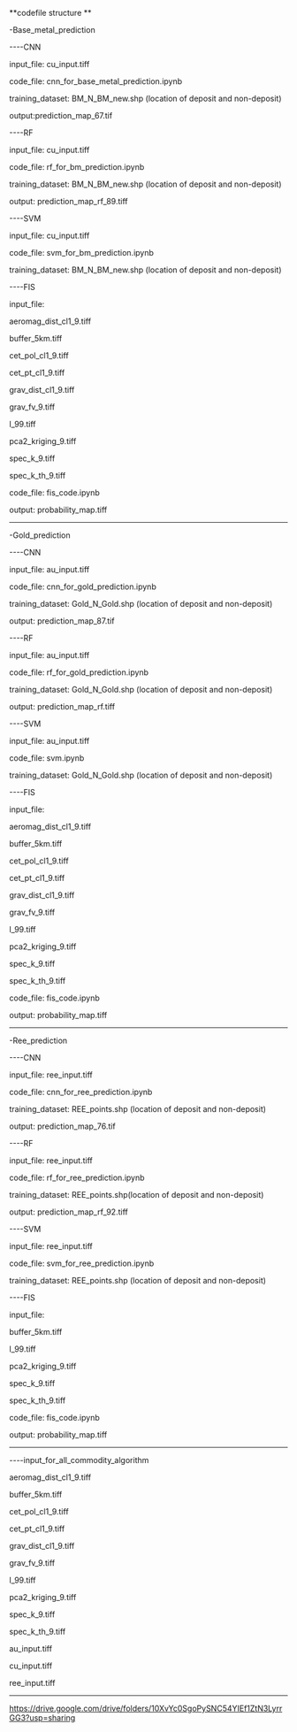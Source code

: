 **codefile structure **

-Base_metal_prediction 

----CNN

input_file: cu_input.tiff

code_file: cnn_for_base_metal_prediction.ipynb

training_dataset: BM_N_BM_new.shp (location of deposit and non-deposit)

output:prediction_map_67.tif

----RF

input_file: cu_input.tiff

code_file: rf_for_bm_prediction.ipynb

training_dataset: BM_N_BM_new.shp (location of deposit and non-deposit)

output: prediction_map_rf_89.tiff


----SVM

input_file: cu_input.tiff

code_file: svm_for_bm_prediction.ipynb

training_dataset: BM_N_BM_new.shp (location of deposit and non-deposit)


----FIS

input_file:

aeromag_dist_cl1_9.tiff

buffer_5km.tiff

cet_pol_cl1_9.tiff

cet_pt_cl1_9.tiff

grav_dist_cl1_9.tiff

grav_fv_9.tiff

l_99.tiff

pca2_kriging_9.tiff

spec_k_9.tiff

spec_k_th_9.tiff

code_file: fis_code.ipynb

output: probability_map.tiff

-------------------------------------------------------------------------------------------------------------------

-Gold_prediction


----CNN

input_file: au_input.tiff

code_file: cnn_for_gold_prediction.ipynb

training_dataset: Gold_N_Gold.shp (location of deposit and non-deposit)

output: prediction_map_87.tif


----RF

input_file: au_input.tiff

code_file: rf_for_gold_prediction.ipynb

training_dataset: Gold_N_Gold.shp (location of deposit and non-deposit)

output: prediction_map_rf.tiff


----SVM

input_file: au_input.tiff

code_file: svm.ipynb

training_dataset: Gold_N_Gold.shp (location of deposit and non-deposit)


----FIS

input_file:

aeromag_dist_cl1_9.tiff

buffer_5km.tiff

cet_pol_cl1_9.tiff

cet_pt_cl1_9.tiff

grav_dist_cl1_9.tiff

grav_fv_9.tiff

l_99.tiff

pca2_kriging_9.tiff

spec_k_9.tiff

spec_k_th_9.tiff

code_file: fis_code.ipynb

output: probability_map.tiff

-----------------------------------------------------------------------------------------------------------------------

-Ree_prediction


----CNN

input_file: ree_input.tiff

code_file: cnn_for_ree_prediction.ipynb

training_dataset: REE_points.shp (location of deposit and non-deposit)

output: prediction_map_76.tif


----RF

input_file: ree_input.tiff

code_file: rf_for_ree_prediction.ipynb

training_dataset: REE_points.shp(location of deposit and non-deposit)

output: prediction_map_rf_92.tiff


----SVM

input_file: ree_input.tiff

code_file: svm_for_ree_prediction.ipynb

training_dataset: REE_points.shp (location of deposit and non-deposit)


----FIS

input_file:

buffer_5km.tiff

l_99.tiff

pca2_kriging_9.tiff

spec_k_9.tiff

spec_k_th_9.tiff

code_file: fis_code.ipynb

output: probability_map.tiff

-----------------------------------------------------------------------------------------------------------------------------

----input_for_all_commodity_algorithm

aeromag_dist_cl1_9.tiff

buffer_5km.tiff

cet_pol_cl1_9.tiff

cet_pt_cl1_9.tiff

grav_dist_cl1_9.tiff

grav_fv_9.tiff

l_99.tiff

pca2_kriging_9.tiff

spec_k_9.tiff

spec_k_th_9.tiff

au_input.tiff

cu_input.tiff

ree_input.tiff


----------------------------------------------------------------------------------------------------------------------------

https://drive.google.com/drive/folders/10XvYc0SgoPySNC54YIEf1ZtN3LyrrGG3?usp=sharing
